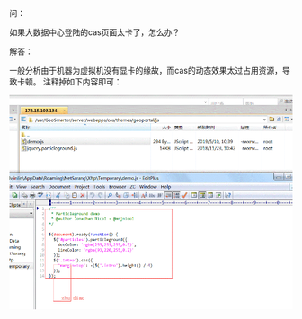 问：

如果大数据中心登陆的cas页面太卡了，怎么办？

解答：

一般分析由于机器为虚拟机没有显卡的缘故，而cas的动态效果太过占用资源，导致卡顿。
注释掉如下内容即可：


![](picture/15.png)